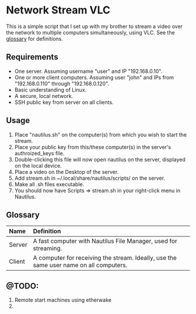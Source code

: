 Network Stream VLC
==================

This is a simple script that I set up with my brother to stream a video over the network to multiple computers simultaneously, using VLC.  See the [glossary](#glossary) for definitions.

Requirements
------------

<ul>
	<li>One server.  Assuming username "user" and IP "192.168.0.10".
	<li>One or more client computers.  Assuming user "john" and IPs from "192.168.0.110" through "192.168.0.120".
	<li>Basic understanding of Linux.
	<li>A secure, local network.
	<li>SSH public key from server on all clients.
</ul>

Usage
-----

<ol>
	<li>Place "nautilus.sh" on the computer(s) from which you wish to start the stream.
	<li>Place your public key from this/these computer(s) in the server's authroized_keys file.
	<li>Double-clicking this file will now open nautilus on the server, displayed on the local device.
	<li>Place a video on the Desktop of the server.
	<li>Add stream.sh in ~/.local/share/nautilus/scripts/ on the server.
	<li>Make all .sh files executable.
	<li>You should now have Scripts => stream.sh in your right-click menu in Nautilus.
</ol>


Glossary
--------

|Name    |Definition      |
|:-------|:---------------|
|Server  | A fast computer with Nautilus File Manager, used for streaming. |
|Client  | A computer for receiving the stream.  Ideally, use the same user name on all computers. |


@TODO:
------

<ol>
    <li>Remote start machines using etherwake</li>
    <li></li>
</ol>
